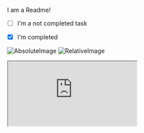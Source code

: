 I am a Readme!

*   [ ] I'm a not completed task
*   [x] I'm completed


![AbsoluteImage](https://example.com/static/image.jpg)
![RelativeImage](static/image.jpg)

<script>alert('oh, hai');</script>
<iframe src="https://atom.io"></iframe>
